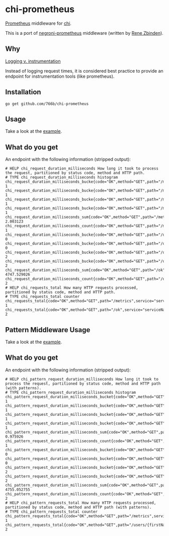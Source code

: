 # chi-prometheus

[Prometheus](http://prometheus.io) middleware for [chi](https://github.com/go-chi/chi).

This is a port of [negroni-prometheus](https://github.com/zbindenren/negroni-prometheus) middleware (written by [Rene Zbinden](https://github.com/zbindenren)).

## Why

[Logging v. instrumentation](http://peter.bourgon.org/blog/2016/02/07/logging-v-instrumentation.html)

Instead of logging request times, it is considered best practice to provide an endpoint for instrumentation tools (like prometheus).

## Installation

    go get github.com/766b/chi-prometheus

## Usage

Take a look at the [example](./example/main.go).

## What do you get

An endpoint with the following information (stripped output):

    # HELP chi_request_duration_milliseconds How long it took to process the request, partitioned by status code, method and HTTP path.
    # TYPE chi_request_duration_milliseconds histogram
    chi_request_duration_milliseconds_bucke{code="OK",method="GET",path="/metrics",service="serviceName",le="300"} 1
    chi_request_duration_milliseconds_bucke{code="OK",method="GET",path="/metrics",service="serviceName",le="1200"} 1
    chi_request_duration_milliseconds_bucke{code="OK",method="GET",path="/metrics",service="serviceName",le="5000"} 1
    chi_request_duration_milliseconds_bucke{code="OK",method="GET",path="/metrics",service="serviceName",le="+Inf"} 1
    chi_request_duration_milliseconds_sum{code="OK",method="GET",path="/metrics",service="serviceName"} 2.003123
    chi_request_duration_milliseconds_count{code="OK",method="GET",path="/metrics",service="serviceName"} 1
    chi_request_duration_milliseconds_bucke{code="OK",method="GET",path="/ok",service="serviceName",le="300"} 0
    chi_request_duration_milliseconds_bucke{code="OK",method="GET",path="/ok",service="serviceName",le="1200"} 0
    chi_request_duration_milliseconds_bucke{code="OK",method="GET",path="/ok",service="serviceName",le="5000"} 2
    chi_request_duration_milliseconds_bucke{code="OK",method="GET",path="/ok",service="serviceName",le="+Inf"} 2
    chi_request_duration_milliseconds_sum{code="OK",method="GET",path="/ok",service="serviceName"} 4747.529026
    chi_request_duration_milliseconds_count{code="OK",method="GET",path="/ok",service="serviceName"} 2
    # HELP chi_requests_total How many HTTP requests processed, partitioned by status code, method and HTTP path.
    # TYPE chi_requests_total counter
    chi_requests_total{code="OK",method="GET",path="/metrics",service="serviceName"} 1
    chi_requests_total{code="OK",method="GET",path="/ok",service="serviceName"} 2

## Pattern Middleware Usage

Take a look at the [example](./pattern_example/main.go).

## What do you get 

An endpoint with the following information (stripped output):

    # HELP chi_pattern_request_duration_milliseconds How long it took to process the request, partitioned by status code, method and HTTP path (with patterns).
    # TYPE chi_pattern_request_duration_milliseconds histogram
    chi_pattern_request_duration_milliseconds_bucket{code="OK",method="GET",path="/metrics",service="test_service",le="300"} 1
    chi_pattern_request_duration_milliseconds_bucket{code="OK",method="GET",path="/metrics",service="test_service",le="1200"} 1
    chi_pattern_request_duration_milliseconds_bucket{code="OK",method="GET",path="/metrics",service="test_service",le="5000"} 1
    chi_pattern_request_duration_milliseconds_bucket{code="OK",method="GET",path="/metrics",service="test_service",le="+Inf"} 1
    chi_pattern_request_duration_milliseconds_sum{code="OK",method="GET",path="/metrics",service="test_service"} 0.975926
    chi_pattern_request_duration_milliseconds_count{code="OK",method="GET",path="/metrics",service="test_service"} 1
    chi_pattern_request_duration_milliseconds_bucket{code="OK",method="GET",path="/users/{firstName}",service="test_service",le="300"} 0
    chi_pattern_request_duration_milliseconds_bucket{code="OK",method="GET",path="/users/{firstName}",service="test_service",le="1200"} 0
    chi_pattern_request_duration_milliseconds_bucket{code="OK",method="GET",path="/users/{firstName}",service="test_service",le="5000"} 2
    chi_pattern_request_duration_milliseconds_bucket{code="OK",method="GET",path="/users/{firstName}",service="test_service",le="+Inf"} 2
    chi_pattern_request_duration_milliseconds_sum{code="OK",method="GET",path="/users/{firstName}",service="test_service"} 4755.052755
    chi_pattern_request_duration_milliseconds_count{code="OK",method="GET",path="/users/{firstName}",service="test_service"} 2
    # HELP chi_pattern_requests_total How many HTTP requests processed, partitioned by status code, method and HTTP path (with patterns).
    # TYPE chi_pattern_requests_total counter
    chi_pattern_requests_total{code="OK",method="GET",path="/metrics",service="test_service"} 1
    chi_pattern_requests_total{code="OK",method="GET",path="/users/{firstName}",service="test_service"} 2
